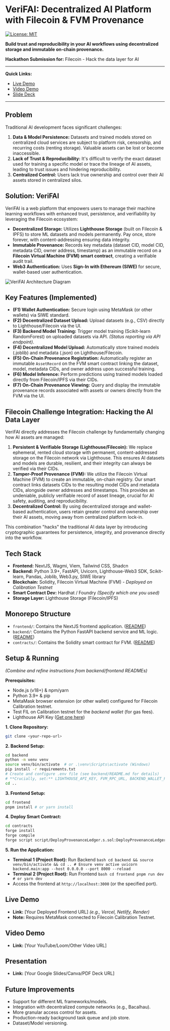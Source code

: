 # VeriFAI: Decentralized AI Platform with Filecoin & FVM Provenance

[![License: MIT](https://img.shields.io/badge/License-MIT-yellow.svg)](https://opensource.org/licenses/MIT) <!-- Optional: Add a license badge -->

**Build trust and reproducibility in your AI workflows using decentralized storage and immutable on-chain provenance.**

**Hackathon Submission for:** Filecoin - Hack the data layer for AI

---

**Quick Links:**
*   [Live Demo](#live-demo) <!-- Update with actual link -->
*   [Video Demo](#https://www.loom.com/share/49c902b61b2f44edb44da1fefd3413af?sid=94f2c838-f1f7-4a94-a4a3-6f8fc1fc2e83) <!-- Update with actual link -->
*   [Slide Deck](#presentation) <!-- Update with actual link -->

---

## Problem

Traditional AI development faces significant challenges:

1.  **Data & Model Persistence:** Datasets and trained models stored on centralized cloud services are subject to platform risk, censorship, and recurring costs (renting storage). Valuable assets can be lost or become inaccessible.
2.  **Lack of Trust & Reproducibility:** It's difficult to verify the exact dataset used for training a specific model or trace the lineage of AI assets, leading to trust issues and hindering reproducibility.
3.  **Centralized Control:** Users lack true ownership and control over their AI assets stored in centralized silos.

## Solution: VeriFAI

VeriFAI is a web platform that empowers users to manage their machine learning workflows with enhanced trust, persistence, and verifiability by leveraging the Filecoin ecosystem:

*   **Decentralized Storage:** Utilizes **Lighthouse Storage** (built on Filecoin & IPFS) to store ML datasets and models permanently. Pay once, store forever, with content-addressing ensuring data integrity.
*   **Immutable Provenance:** Records key metadata (dataset CID, model CID, metadata CID, owner address, timestamp) as an immutable record on a **Filecoin Virtual Machine (FVM) smart contract**, creating a verifiable audit trail.
*   **Web3 Authentication:** Uses **Sign-In with Ethereum (SIWE)** for secure, wallet-based user authentication.

![VeriFAI Architecture Diagram](architecture.png) <!-- Optional: Add a simple architecture diagram -->

## Key Features (Implemented)

*   **(F1) Wallet Authentication:** Secure login using MetaMask (or other wallets) via SIWE standard.
*   **(F2) Decentralized Dataset Upload:** Upload datasets (e.g., CSV) directly to Lighthouse/Filecoin via the UI.
*   **(F3) Backend Model Training:** Trigger model training (Scikit-learn RandomForest) on uploaded datasets via API. *(Status reporting via API endpoint)*.
*   **(F4) Decentralized Model Upload:** Automatically store trained models (.joblib) and metadata (.json) on Lighthouse/Filecoin.
*   **(F5) On-Chain Provenance Registration:** Automatically register an immutable `AssetRecord` on the FVM smart contract linking the dataset, model, metadata CIDs, and owner address upon successful training.
*   **(F6) Model Inference:** Perform predictions using trained models loaded directly from Filecoin/IPFS via their CIDs.
*   **(F7) On-Chain Provenance Viewing:** Query and display the immutable provenance records associated with assets or owners directly from the FVM via the UI.

## Filecoin Challenge Integration: Hacking the AI Data Layer

VeriFAI directly addresses the Filecoin challenge by fundamentally changing how AI assets are managed:

1.  **Persistent & Verifiable Storage (Lighthouse/Filecoin):** We replace ephemeral, rented cloud storage with permanent, content-addressed storage on the Filecoin network via Lighthouse. This ensures AI datasets and models are durable, resilient, and their integrity can always be verified via their CIDs.
2.  **Tamper-Proof Provenance (FVM):** We utilize the Filecoin Virtual Machine (FVM) to create an immutable, on-chain registry. Our smart contract links datasets CIDs to the resulting model CIDs and metadata CIDs, alongside owner addresses and timestamps. This provides an undeniable, publicly verifiable record of asset lineage, crucial for AI safety, auditing, and reproducibility.
3.  **Decentralized Control:** By using decentralized storage and wallet-based authentication, users retain greater control and ownership over their AI assets, moving away from centralized platform lock-in.

This combination "hacks" the traditional AI data layer by introducing cryptographic guarantees for persistence, integrity, and provenance directly into the workflow.

## Tech Stack

*   **Frontend:** NextJS, Wagmi, Viem, Tailwind CSS, Shadcn
*   **Backend:** Python 3.9+, FastAPI, Uvicorn, Lighthouse-Web3 SDK, Scikit-learn, Pandas, Joblib, Web3.py, SIWE library
*   **Blockchain:** Solidity, Filecoin Virtual Machine (FVM) - *Deployed on Calibration Testnet*
*   **Smart Contract Dev:** Hardhat / Foundry *(Specify which one you used)*
*   **Storage Layer:** Lighthouse Storage (Filecoin/IPFS)

## Monorepo Structure

*   `frontend/`: Contains the NextJS frontend application. ([README](frontend/README.md))
*   `backend/`: Contains the Python FastAPI backend service and ML logic. ([README](backend/README.md))
*   `contracts/`: Contains the Solidity smart contract for FVM. ([README](contracts/README.md))

## Setup & Running

*(Combine and refine instructions from backend/frontend READMEs)*

**Prerequisites:**

*   Node.js (v18+) & npm/yarn
*   Python 3.9+ & pip
*   MetaMask browser extension (or other wallet) configured for Filecoin Calibration testnet.
*   Test FIL on Calibration testnet for the *backend wallet* (for gas fees).
*   Lighthouse API Key ([Get one here](https://files.lighthouse.storage/dashboard))

**1. Clone Repository:**
   ```bash
   git clone <your-repo-url>
   ```

**2. Backend Setup:**
   ```bash
   cd backend
   python -m venv venv
   source venv/bin/activate  # or .\venv\Scripts\activate (Windows)
   pip install -r requirements.txt
   # Create and configure .env file (see backend/README.md for details)
   # **Crucially, set:** LIGHTHOUSE_API_KEY, FVM_RPC_URL, BACKEND_WALLET_PRIVATE_KEY, CONTRACT_ADDRESS, JWT_SECRET_KEY
   cd ..
   ```

**3. Frontend Setup:**
   ```bash
   cd frontend
   pnpm install # or yarn install
   ```

**4. Deploy Smart Contract:**
   ```bash
   cd contracts
   forge install
   forge compile
   forge script script/DeployProvenanceLedger.s.sol:DeployProvenanceLedger --rpc-url https://rpc.ankr.com/filecoin_testnet --broadcast --skip-simulation
   ```

**5. Run the Application:**
   *   **Terminal 1 (Project Root):** Run Backend
      ```bash
      cd backend && source venv/bin/activate && cd .. # Ensure venv active
      uvicorn backend.main:app --host 0.0.0.0 --port 8000 --reload
      ```
   *   **Terminal 2 (Project Root):** Run Frontend
      ```bash
      cd frontend
      pnpm run dev # or yarn dev
      ```
   *   Access the frontend at `http://localhost:3000` (or the specified port).

## Live Demo

*   **Link:** [Your Deployed Frontend URL] *(e.g., Vercel, Netlify, Render)*
*   **Note:** Requires MetaMask connected to Filecoin Calibration Testnet.

## Video Demo

*   **Link:** [Your YouTube/Loom/Other Video URL]

## Presentation

*   **Link:** [Your Google Slides/Canva/PDF Deck URL]

## Future Improvements

*   Support for different ML frameworks/models.
*   Integration with decentralized compute networks (e.g., Bacalhau).
*   More granular access control for assets.
*   Production-ready background task queue and job store.
*   Dataset/Model versioning.
 